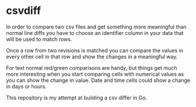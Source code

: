 # csvdiff

In order to compare two csv files and get something more meaningful than normal line diffs you have to choose an identifier column in your data that will be used to match rows.

Once a row from two revisions is matched you can compare the values in every other cell in that row and show the changes in a meaningful way.

For text normal red/green comparisons are handy, but things get much more interesting when you start comparing cells with numerical values as you can show the change in value. Date and time cells could show a change in days or hours.

This repository is my attempt at building a csv differ in Go.

